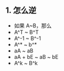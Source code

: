 ## 1. 怎么逆

- 如果 A~B，那么 
- A^T ~ B^T
- A^-1 ~ B^-1
- A^* ~ b^*
- aA ~ aB
- aA + bE ~ aB ~ bE
- A^k ~ B^k
